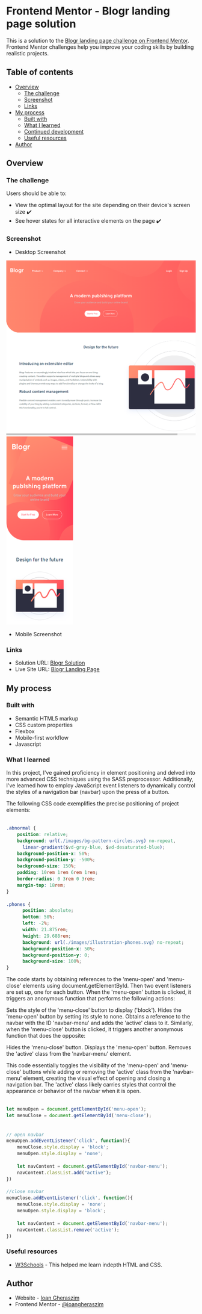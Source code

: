 # Frontend Mentor - Blogr landing page solution

This is a solution to the [Blogr landing page challenge on Frontend Mentor](https://www.frontendmentor.io/challenges/blogr-landing-page-EX2RLAApP). 
Frontend Mentor challenges help you improve your coding skills by building realistic projects. 

## Table of contents

- [Overview](#overview)
  - [The challenge](#the-challenge)
  - [Screenshot](#screenshot)
  - [Links](#links)
- [My process](#my-process)
  - [Built with](#built-with)
  - [What I learned](#what-i-learned)
  - [Continued development](#continued-development)
  - [Useful resources](#useful-resources)
- [Author](#author)

## Overview

### The challenge

Users should be able to:

- View the optimal layout for the site depending on their device's screen size ✔️
- See hover states for all interactive elements on the page ✔️

### Screenshot

- Desktop Screenshot
<p float="left">
  <img src="./screenshots/blog-desktop.png" width="550px" />
  <img src="./screenshots/blog-mobile.png" height="500px"/>
</p>

- Mobile Screenshot
<p float="right">
  
</p>




### Links

- Solution URL: [Blogr Solution](https://github.com/ioangheraszim/Blogr-LandingPage-FE)
- Live Site URL: [Blogr Landing Page](https://ioangheraszim.github.io/Blogr-LandingPage-FE/)

## My process

### Built with

- Semantic HTML5 markup
- CSS custom properties
- Flexbox
- Mobile-first workflow
- Javascript

### What I learned

In this project, I've gained proficiency in element positioning and delved into more advanced CSS techniques using the SASS preprocessor. Additionally, I've learned how to employ JavaScript event listeners to dynamically control the styles of a navigation bar (navbar) upon the press of a button.

The following CSS code exemplifies the precise positioning of project elements:

```css

.abnormal {
    position: relative;
    background: url(./images/bg-pattern-circles.svg) no-repeat,
      linear-gradient($vd-gray-blue, $vd-desaturated-blue);
    background-position-x: 50%;
    background-position-y: -500%;
    background-size: 150%;
    padding: 10rem 1rem 6rem 1rem;
    border-radius: 0 3rem 0 3rem;
    margin-top: 18rem;   
}

.phones {
      position: absolute;
      bottom: 50%;
      left: -2%;
      width: 21.875rem;
      height: 29.688rem;
      background: url(./images/illustration-phones.svg) no-repeat;
      background-position-x: 50%;
      background-position-y: 0;
      background-size: 100%;
}

```

The code starts by obtaining references to the 'menu-open' and 'menu-close' elements using document.getElementById.
Then two event listeners are set up, one for each button. When the 'menu-open' button is clicked, it triggers an anonymous function that performs the following actions:

Sets the style of the 'menu-close' button to display ('block').
Hides the 'menu-open' button by setting its style to none.
Obtains a reference to the navbar with the ID 'navbar-menu' and adds the 'active' class to it.
Similarly, when the 'menu-close' button is clicked, it triggers another anonymous function that does the opposite:

Hides the 'menu-close' button.
Displays the 'menu-open' button.
Removes the 'active' class from the 'navbar-menu' element.

This code essentially toggles the visibility of the 'menu-open' and 'menu-close' buttons while adding or removing the 'active' class from the 'navbar-menu' element, creating the visual effect of opening and closing a navigation bar. The 'active' class likely carries styles that control the appearance or behavior of the navbar when it is open.

```js

let menuOpen = document.getElementById('menu-open');
let menuClose = document.getElementById('menu-close');


// open navbar
menuOpen.addEventListener('click', function(){
    menuClose.style.display = 'block';  
    menuOpen.style.display = 'none';

    let navContent = document.getElementById('navbar-menu');
    navContent.classList.add("active");
})

//close navbar
menuClose.addEventListener('click', function(){
    menuClose.style.display = 'none'; 
    menuOpen.style.display = 'block';

    let navContent = document.getElementById('navbar-menu');
    navContent.classList.remove('active');
})

```

### Useful resources

- [W3Schools](https://www.w3schools.com/) - This helped me learn indepth HTML and CSS.

## Author

- Website - [Ioan Gheraszim](https://ioangheraszim.github.io/portofolio/)
- Frontend Mentor - [@ioangheraszim](https://www.frontendmentor.io/profile/ioangheraszim)
